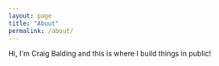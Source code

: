 ```yaml
---
layout: page
title: "About"
permalink: /about/
---
```


Hi, I'm Craig Balding and this is where I build things in public!
